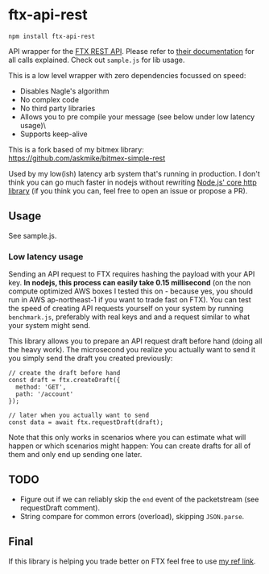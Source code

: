 # ftx-api-rest

    npm install ftx-api-rest

API wrapper for the [FTX REST API](https://docs.ftx.com/#rest-api). Please refer to [their documentation](https://docs.ftx.com/#rest-api) for all calls explained. Check out `sample.js` for lib usage.

This is a low level wrapper with zero dependencies focussed on speed:

- Disables Nagle's algorithm
- No complex code
- No third party libraries
- Allows you to pre compile your message (see below under low latency usage)\
- Supports keep-alive

This is a fork based of my bitmex library: https://github.com/askmike/bitmex-simple-rest

Used by my low(ish) latency arb system that's running in production. I don't think you can go much faster in nodejs without rewriting [Node.js' core http library](https://nodejs.org/api/http.html#http_http_request_options_callback) (if you think you can, feel free to open an issue or propose a PR).

## Usage

See sample.js.

### Low latency usage

Sending an API request to FTX requires hashing the payload with your API key. **In nodejs, this process can easily take 0.15 millisecond** (on the non compute optimized AWS boxes I tested this on - because yes, you should run in AWS ap-northeast-1 if you want to trade fast on FTX). You can test the speed of creating API requests yourself on your system by running `benchmark.js`, preferably with real keys and and a request similar to what your system might send.

This library allows you to prepare an API request draft before hand (doing all the heavy work). The microsecond you realize you actually want to send it you simply send the draft you created previously:

    // create the draft before hand
    const draft = ftx.createDraft({
      method: 'GET',
      path: '/account'
    });

    // later when you actually want to send
    const data = await ftx.requestDraft(draft);

Note that this only works in scenarios where you can estimate what will happen or which scenarios might happen: You can create drafts for all of them and only end up sending one later.

## TODO

- Figure out if we can reliably skip the `end` event of the packetstream (see requestDraft comment).
- String compare for common errors (overload), skipping `JSON.parse`.

## Final

If this library is helping you trade better on FTX feel free to use [my ref link](https://ftx.com/#a=1275753).